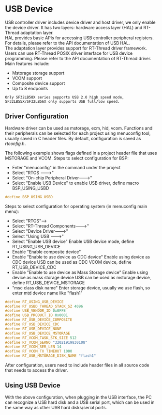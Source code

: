 # USB Device

USB controller driver includes device driver and host driver, we only enable the device driver. It has two layers: hardware access layer (HAL) and RT-Thread adaptation layer.<br>
HAL provides basic APIs for accessing USB controller peripheral registers. For details, please refer to the API documentation of USB HAL.<br>
The adaptation layer provides support for RT-Thread driver framework. Users can use RT-Thread POSIX driver interface for USB device programming. Please refer to the API documentation of RT-Thread driver.<br> 
Main features include:<br>
- Mstorage storage support
- VCOM support
- Composite device support
- Up to 8 endpoints

```{note} 
Only SF32LB58X series supports USB 2.0 high speed mode, SF32LB55X/SF32LB56X only supports USB full/low speed.
```

## Driver Configuration

Hardware driver can be used as mstorage, ecm, hid, vcom. Functions and their peripherals can be selected for each project using menuconfig tool, usually saved in C header files. By default, configuration is saved as _rtconfig.h_.

The following example shows flags defined in a project header file that uses MSTORAGE and VCOM. Steps to select configuration for BSP:
- Enter "menuconfig" in the command under the project
- Select "RTOS --->"
- Select "On-chip Peripheral Driver--->"	
- Select "Enable USB Device" to enable USB driver, define macro BSP_USING_USBD
```c
#define BSP_USING_USBD
```

Steps to select configuration for operating system (in menuconfig main menu):
- Select "RTOS"—>
- Select "RT-Thread Components--->"
- Select "Device Driver--->"
- Select "Using USB  --->"
- Select "Enable USB device"             Enable USB device mode, define RT_USING_USB_DEVICE
- Enable "Enable composite device"
- Enable "Enable to use device as CDC device" Enable using device as CDC device USB can be used as CDC VCOM device, define RT_USB_DEVICE_CDC
- Enable "Enable to use device as Mass Storage device"  Enable using device as mass storage device USB can be used as mstorage device, define RT_USB_DEVICE_MSTORAGE
- "msc class disk name"                     Enter storage device, usually we use flash, so enter mtd device name like "flash1"

```c
#define RT_USING_USB_DEVICE
#define RT_USBD_THREAD_STACK_SZ 4096
#define USB_VENDOR_ID 0x0FFE
#define USB_PRODUCT_ID 0x0001
#define RT_USB_DEVICE_COMPOSITE
#define RT_USB_DEVICE_CDC
#define RT_USB_DEVICE_NONE
#define RT_USB_DEVICE_MSTORAGE
#define RT_VCOM_TASK_STK_SIZE 512
#define RT_VCOM_SERNO "32021919830108"
#define RT_VCOM_SER_LEN 14
#define RT_VCOM_TX_TIMEOUT 1000
#define RT_USB_MSTORAGE_DISK_NAME "flash1"
```

After configuration, users need to include header files in all source code that needs to access the driver.

## Using USB Device
With the above configuration, when plugging in the USB interface, the PC can recognize a USB hard disk and a USB serial port, which can be used in the same way as other USB hard disks/serial ports.